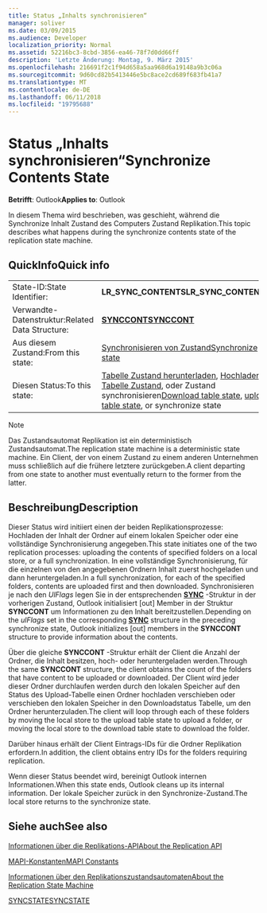 ```yaml
---
title: Status „Inhalts synchronisieren“
manager: soliver
ms.date: 03/09/2015
ms.audience: Developer
localization_priority: Normal
ms.assetid: 52216bc3-8cbd-3856-ea46-78f7d0dd66ff
description: 'Letzte Änderung: Montag, 9. März 2015'
ms.openlocfilehash: 216691f2c1f94d658a5aa968d6a19148a9b3c06a
ms.sourcegitcommit: 9d60cd82b5413446e5bc8ace2cd689f683fb41a7
ms.translationtype: MT
ms.contentlocale: de-DE
ms.lasthandoff: 06/11/2018
ms.locfileid: "19795688"
---
```

# <a name="synchronize-contents-state"></a><span data-ttu-id="4a658-103">Status „Inhalts synchronisieren“</span><span class="sxs-lookup"><span data-stu-id="4a658-103">Synchronize Contents State</span></span>

  
  
<span data-ttu-id="4a658-104">**Betrifft**: Outlook</span><span class="sxs-lookup"><span data-stu-id="4a658-104">**Applies to**: Outlook</span></span> 
  
 <span data-ttu-id="4a658-105">In diesem Thema wird beschrieben, was geschieht, während die Synchronize Inhalt Zustand des Computers Zustand Replikation.</span><span class="sxs-lookup"><span data-stu-id="4a658-105">This topic describes what happens during the synchronize contents state of the replication state machine.</span></span> 
  
## <a name="quick-info"></a><span data-ttu-id="4a658-106">QuickInfo</span><span class="sxs-lookup"><span data-stu-id="4a658-106">Quick info</span></span>

|||
|:-----|:-----|
|<span data-ttu-id="4a658-107">State-ID:</span><span class="sxs-lookup"><span data-stu-id="4a658-107">State Identifier:</span></span>  <br/> |<span data-ttu-id="4a658-108">**LR_SYNC_CONTENTS**</span><span class="sxs-lookup"><span data-stu-id="4a658-108">**LR_SYNC_CONTENTS**</span></span> <br/> |
|<span data-ttu-id="4a658-109">Verwandte-Datenstruktur:</span><span class="sxs-lookup"><span data-stu-id="4a658-109">Related Data Structure:</span></span>  <br/> |<span data-ttu-id="4a658-110">**[SYNCCONT](synccont.md)**</span><span class="sxs-lookup"><span data-stu-id="4a658-110">**[SYNCCONT](synccont.md)**</span></span> <br/> |
|<span data-ttu-id="4a658-111">Aus diesem Zustand:</span><span class="sxs-lookup"><span data-stu-id="4a658-111">From this state:</span></span>  <br/> |[<span data-ttu-id="4a658-112">Synchronisieren von Zustand</span><span class="sxs-lookup"><span data-stu-id="4a658-112">Synchronize state</span></span>](synchronize-state.md) <br/> |
|<span data-ttu-id="4a658-113">Diesen Status:</span><span class="sxs-lookup"><span data-stu-id="4a658-113">To this state:</span></span>  <br/> |<span data-ttu-id="4a658-114">[Tabelle Zustand herunterladen](download-table-state.md), [Hochladen Tabelle Zustand](upload-table-state.md), oder Zustand synchronisieren</span><span class="sxs-lookup"><span data-stu-id="4a658-114">[Download table state](download-table-state.md), [upload table state](upload-table-state.md), or synchronize state</span></span>  <br/> |
   
> [!NOTE]
> <span data-ttu-id="4a658-115">Das Zustandsautomat Replikation ist ein deterministisch Zustandsautomat.</span><span class="sxs-lookup"><span data-stu-id="4a658-115">The replication state machine is a deterministic state machine.</span></span> <span data-ttu-id="4a658-116">Ein Client, der von einem Zustand zu einem anderen Unternehmen muss schließlich auf die frühere letztere zurückgeben.</span><span class="sxs-lookup"><span data-stu-id="4a658-116">A client departing from one state to another must eventually return to the former from the latter.</span></span> 
  
## <a name="description"></a><span data-ttu-id="4a658-117">Beschreibung</span><span class="sxs-lookup"><span data-stu-id="4a658-117">Description</span></span>

<span data-ttu-id="4a658-118">Dieser Status wird initiiert einen der beiden Replikationsprozesse: Hochladen der Inhalt der Ordner auf einem lokalen Speicher oder eine vollständige Synchronisierung angegeben.</span><span class="sxs-lookup"><span data-stu-id="4a658-118">This state initiates one of the two replication processes: uploading the contents of specified folders on a local store, or a full synchronization.</span></span> <span data-ttu-id="4a658-119">In eine vollständige Synchronisierung, für die einzelnen von den angegebenen Ordnern Inhalt zuerst hochgeladen und dann heruntergeladen.</span><span class="sxs-lookup"><span data-stu-id="4a658-119">In a full synchronization, for each of the specified folders, contents are uploaded first and then downloaded.</span></span> <span data-ttu-id="4a658-120">Synchronisieren je nach den *UlFlags* legen Sie in der entsprechenden **[SYNC](sync.md)** -Struktur in der vorherigen Zustand, Outlook initialisiert [out] Member in der Struktur **SYNCCONT** um Informationen zu den Inhalt bereitzustellen.</span><span class="sxs-lookup"><span data-stu-id="4a658-120">Depending on the  *ulFlags*  set in the corresponding **[SYNC](sync.md)** structure in the preceding synchronize state, Outlook initializes [out] members in the **SYNCCONT** structure to provide information about the contents.</span></span> 
  
<span data-ttu-id="4a658-121">Über die gleiche **SYNCCONT** -Struktur erhält der Client die Anzahl der Ordner, die Inhalt besitzen, hoch- oder heruntergeladen werden.</span><span class="sxs-lookup"><span data-stu-id="4a658-121">Through the same **SYNCCONT** structure, the client obtains the count of the folders that have content to be uploaded or downloaded.</span></span> <span data-ttu-id="4a658-122">Der Client wird jeder dieser Ordner durchlaufen werden durch den lokalen Speicher auf den Status des Upload-Tabelle einen Ordner hochladen verschieben oder verschieben den lokalen Speicher in den Downloadstatus Tabelle, um den Ordner herunterzuladen.</span><span class="sxs-lookup"><span data-stu-id="4a658-122">The client will loop through each of these folders by moving the local store to the upload table state to upload a folder, or moving the local store to the download table state to download the folder.</span></span> 
  
<span data-ttu-id="4a658-123">Darüber hinaus erhält der Client Eintrags-IDs für die Ordner Replikation erfordern.</span><span class="sxs-lookup"><span data-stu-id="4a658-123">In addition, the client obtains entry IDs for the folders requiring replication.</span></span>
  
<span data-ttu-id="4a658-124">Wenn dieser Status beendet wird, bereinigt Outlook internen Informationen.</span><span class="sxs-lookup"><span data-stu-id="4a658-124">When this state ends, Outlook cleans up its internal information.</span></span> <span data-ttu-id="4a658-125">Der lokale Speicher zurück in den Synchronize-Zustand.</span><span class="sxs-lookup"><span data-stu-id="4a658-125">The local store returns to the synchronize state.</span></span>
  
## <a name="see-also"></a><span data-ttu-id="4a658-126">Siehe auch</span><span class="sxs-lookup"><span data-stu-id="4a658-126">See also</span></span>



[<span data-ttu-id="4a658-127">Informationen über die Replikations-API</span><span class="sxs-lookup"><span data-stu-id="4a658-127">About the Replication API</span></span>](about-the-replication-api.md)
  
[<span data-ttu-id="4a658-128">MAPI-Konstanten</span><span class="sxs-lookup"><span data-stu-id="4a658-128">MAPI Constants</span></span>](mapi-constants.md)
  
[<span data-ttu-id="4a658-129">Informationen über den Replikationszustandsautomaten</span><span class="sxs-lookup"><span data-stu-id="4a658-129">About the Replication State Machine</span></span>](about-the-replication-state-machine.md)
  
[<span data-ttu-id="4a658-130">SYNCSTATE</span><span class="sxs-lookup"><span data-stu-id="4a658-130">SYNCSTATE</span></span>](syncstate.md)

